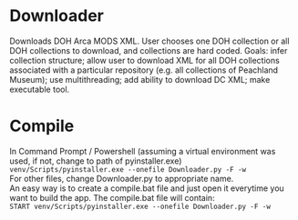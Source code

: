 # Downloader
Downloads DOH Arca MODS XML. User chooses one DOH collection or all DOH collections to download, and collections are hard coded. Goals: infer collection structure; allow user to download XML for all DOH collections associated with a particular repository (e.g. all collections of Peachland Museum); use multithreading; add ability to download DC XML; make executable tool.

# Compile
In Command Prompt / Powershell (assuming a virtual environment was used, if not, change to path of pyinstaller.exe)  
`venv/Scripts/pyinstaller.exe --onefile Downloader.py -F -w`  
For other files, change Downloader.py to appropriate name.  
An easy way is to create a compile.bat file and just open it everytime you want to build the app. The compile.bat file will contain:  
`START venv/Scripts/pyinstaller.exe --onefile Downloader.py -F -w` 

